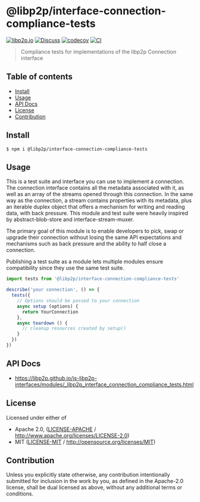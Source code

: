 # @libp2p/interface-connection-compliance-tests <!-- omit in toc -->

[![libp2p.io](https://img.shields.io/badge/project-libp2p-yellow.svg?style=flat-square)](http://libp2p.io/)
[![Discuss](https://img.shields.io/discourse/https/discuss.libp2p.io/posts.svg?style=flat-square)](https://discuss.libp2p.io)
[![codecov](https://img.shields.io/codecov/c/github/libp2p/js-libp2p-interfaces.svg?style=flat-square)](https://codecov.io/gh/libp2p/js-libp2p-interfaces)
[![CI](https://img.shields.io/github/actions/workflow/status/libp2p/js-libp2p-interfaces/js-test-and-release.yml?branch=master\&style=flat-square)](https://github.com/libp2p/js-libp2p-interfaces/actions/workflows/js-test-and-release.yml?query=branch%3Amaster)

> Compliance tests for implementations of the libp2p Connection interface

## Table of contents <!-- omit in toc -->

- [Install](#install)
- [Usage](#usage)
- [API Docs](#api-docs)
- [License](#license)
- [Contribution](#contribution)

## Install

```console
$ npm i @libp2p/interface-connection-compliance-tests
```

## Usage

This is a test suite and interface you can use to implement a connection. The connection interface contains all the metadata associated with it, as well as an array of the streams opened through this connection. In the same way as the connection, a stream contains properties with its metadata, plus an iterable duplex object that offers a mechanism for writing and reading data, with back pressure. This module and test suite were heavily inspired by abstract-blob-store and interface-stream-muxer.

The primary goal of this module is to enable developers to pick, swap or upgrade their connection without losing the same API expectations and mechanisms such as back pressure and the ability to half close a connection.

Publishing a test suite as a module lets multiple modules ensure compatibility since they use the same test suite.

```js
import tests from '@libp2p/interface-connection-compliance-tests'

describe('your connection', () => {
  tests({
    // Options should be passed to your connection
    async setup (options) {
      return YourConnection
    },
    async teardown () {
      // cleanup resources created by setup()
    }
  })
})
```

## API Docs

- <https://libp2p.github.io/js-libp2p-interfaces/modules/_libp2p_interface_connection_compliance_tests.html>

## License

Licensed under either of

- Apache 2.0, ([LICENSE-APACHE](LICENSE-APACHE) / <http://www.apache.org/licenses/LICENSE-2.0>)
- MIT ([LICENSE-MIT](LICENSE-MIT) / <http://opensource.org/licenses/MIT>)

## Contribution

Unless you explicitly state otherwise, any contribution intentionally submitted for inclusion in the work by you, as defined in the Apache-2.0 license, shall be dual licensed as above, without any additional terms or conditions.

